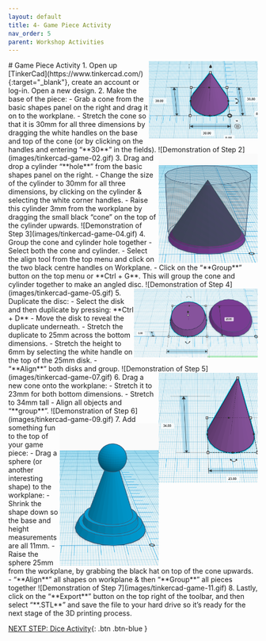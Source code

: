 ```yaml
---
layout: default
title: 4- Game Piece Activity
nav_order: 5
parent: Workshop Activities
---
```

<img src="images/tinkercad-game-01.png" style="float:right;width:220px" alt="cone with measurements">
# Game Piece Activity
1. Open up [TinkerCad](https://www.tinkercad.com/){:target="_blank"}, create an account or log-in. Open a new design. 
2. Make the base of the piece:
  - Grab a cone from the basic shapes panel on the right and drag it on to the workplane. 
  - Stretch the cone so that it is 30mm for all three dimensions by dragging the white handles on the base and top of the cone (or by clicking on the handles and entering “**30**” in the fields).
![Demonstration of Step 2](images/tinkercad-game-02.gif)
3. <img src="images/tinkercad-game-03.png" style="float:right;width:200px;height:220px;" alt="cone cylinder"> Drag and drop a cylinder “**hole**” from the basic shapes panel on the right.
  - Change the size of the cylinder to 30mm for all three dimensions, by clicking on the cylinder & selecting the white corner handles. 
  - Raise this cylinder 3mm from the workplane by dragging the small black “cone” on the top of the cylinder upwards.
![Demonstration of Step 3](images/tinkercad-game-04.gif)
4. Group the cone and cylinder hole together
  - Select both the cone and cylinder. 
  - Select the align tool from the top menu and click on the two black centre handles on Workplane.
  - Click on the “**Group**” button on the top menu or **Ctrl + G**. This will group the cone and cylinder together to make an angled disc.
![Demonstration of Step 4](images/tinkercad-game-05.gif)
<img src="images/tinkercad-game-06.png" style="float:right;width:250px" alt="cone base">
5. Duplicate the disc:
  - Select the disk and then duplicate by pressing: **Ctrl + D**
  - Move the disk to reveal the duplicate underneath.
  - Stretch the duplicate to 25mm across the bottom dimensions. 
  - Stretch the height to 6mm by selecting the white handle on the top of the 25mm disk. 
  - “**Align**” both disks and group.
![Demonstration of Step 5](images/tinkercad-game-07.gif)
<img src="images/tinkercad-game-08.png" style="float:right;width:200px" alt="cone">
6. Drag a new cone onto the workplane:
  - Stretch it to 23mm for both bottom dimensions.
  - Stretch to 34mm tall
  - Align all objects and “**group**”. 
![Demonstration of Step 6](images/tinkercad-game-09.gif)
<img src="images/tinkercad-game-10.png" style="float:right;width:200px" alt="cone with sphere on top">
7. Add something fun to the top of your game piece:
  - Drag a sphere (or another interesting shape) to the workplane:
  - Shrink the shape down so the base and height measurements are all 11mm. 
  - Raise the sphere 25mm from the workplane, by grabbing the black hat on top of the cone upwards.
  - “**Align**” all shapes on workplane & then “**Group**” all pieces together
![Demonstration of Step 7](images/tinkercad-game-11.gif)
8. Lastly, click on the “**Export**” button on the top right of the toolbar, and then select “**.STL**” and save the file to your hard drive so it’s ready for the next stage of the 3D printing process.

[NEXT STEP: Dice Activity](dice-activity.html){: .btn .btn-blue }
